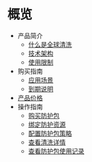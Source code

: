 # 概览

* 产品简介
    * [什么是全球清洗](uantiddos/uanycastclean/intro/whatisanycasteip) 
    * [技术架构](uantiddos/uanycastclean/intro/architecture)
    * [使用限制](uantiddos/uanycastclean/intro/limit)
* 购买指南
    * [应用场景](uantiddos/uanycastclean/buy/apply)
    * [到期说明](uantiddos/uanycastclean/buy/invalid)
* [产品价格](uantiddos/uanycastclean/buy/price) 
* 操作指南
    * [购买防护包](uantiddos/uanycastclean/guide/buyanycastclean)
    * [绑定防护资源](/uantiddos/uanycastclean/guide/allocate)
    * [配置防护包策略](uantiddos/uanycastclean/guide/config)
    * [查看清洗详情](uantiddos/uanycastclean/guide/check)
    * [查看防护包使用记录](uantiddos/uanycastclean/guide/used)
   
    
   
   
    
        